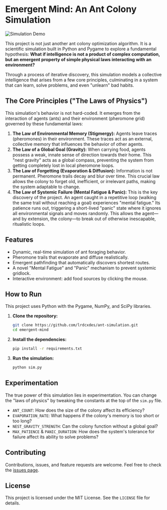 # Emergent Mind: An Ant Colony Simulation

![Simulation Demo]([demo.mp4](https://github.com/user-attachments/assets/011e7179-7745-44b9-bb3b-c1673891b966)) 

This project is not just another ant colony optimization algorithm. It is a scientific simulation built in Python and Pygame to explore a fundamental hypothesis: **What if intelligence is not a product of complex computation, but an emergent property of simple physical laws interacting with an environment?**

Through a process of iterative discovery, this simulation models a collective intelligence that arises from a few core principles, culminating in a system that can learn, solve problems, and even "unlearn" bad habits.

## The Core Principles ("The Laws of Physics")

This simulation's behavior is not hard-coded. It emerges from the interaction of agents (ants) and their environment (pheromone grid) governed by these fundamental laws:

1.  **The Law of Environmental Memory (Stigmergy):** Agents leave traces (pheromones) in their environment. These traces act as an external, collective memory that influences the behavior of other agents.
2.  **The Law of a Global Goal (Gravity):** When carrying food, agents possess a weak, innate sense of direction towards their home. This "nest gravity" acts as a global compass, preventing the system from getting completely lost in local pheromone loops.
3.  **The Law of Forgetting (Evaporation & Diffusion):** Information is not permanent. Pheromone trails decay and blur over time. This crucial law allows the colony to forget old, inefficient, or irrelevant paths, making the system adaptable to change.
4.  **The Law of Systemic Failure (Mental Fatigue & Panic):** This is the key discovery of the project. An agent caught in a repetitive loop (walking the same trail without reaching a goal) experiences "mental fatigue." Its patience runs out, triggering a short-lived "panic" state where it ignores all environmental signals and moves randomly. This allows the agent—and by extension, the colony—to break out of otherwise inescapable, ritualistic loops.

## Features
*   Dynamic, real-time simulation of ant foraging behavior.
*   Pheromone trails that evaporate and diffuse realistically.
*   Emergent pathfinding that automatically discovers shortest routes.
*   A novel "Mental Fatigue" and "Panic" mechanism to prevent systemic gridlock.
*   Interactive environment: add food sources by clicking the mouse.

## How to Run
This project uses Python with the Pygame, NumPy, and SciPy libraries.

1.  **Clone the repository:**
    ```bash
    git clone https://github.com/lrdcxdes/ant-simulation.git
    cd emergent-mind
    ```

2.  **Install the dependencies:**
    ```bash
    pip install -r requirements.txt
    ```

3.  **Run the simulation:**
    ```bash
    python sim.py
    ```

## Experimentation
The true power of this simulation lies in experimentation. You can change the "laws of physics" by tweaking the constants at the top of the `sim.py` file.

*   `ANT_COUNT`: How does the size of the colony affect its efficiency?
*   `EVAPORATION_RATE`: What happens if the colony's memory is too short or too long?
*   `NEST_GRAVITY_STRENGTH`: Can the colony function without a global goal?
*   `MAX_PATIENCE` & `PANIC_DURATION`: How does the system's tolerance for failure affect its ability to solve problems?

## Contributing
Contributions, issues, and feature requests are welcome. Feel free to check the [issues page](https://github.com/lrdcxdes/ant-simulation/issues).

## License
This project is licensed under the MIT License. See the `LICENSE` file for details.
